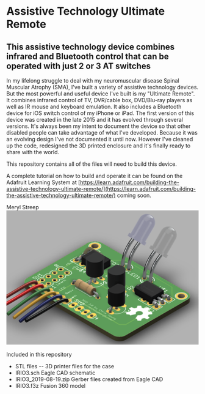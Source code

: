 # Assistive Technology Ultimate Remote
## This assistive technology device combines infrared and Bluetooth control that can be operated with just 2 or 3 AT switches

In my lifelong struggle to deal with my neuromuscular disease Spinal Muscular Atrophy (SMA), I've built a variety of assistive technology devices. But the most powerful and useful device I've built is my "Ultimate Remote". It combines infrared control of TV, DVR/cable box, DVD/Blu-ray players as well as IR mouse and keyboard emulation. It also includes a Bluetooth device for iOS switch control of my iPhone or iPad. The first version of this device was created in the late 2015 and it has evolved through several versions. It's always been my intent to document the device so that other disabled people can take advantage of what I've developed. Because it was an evolving design I've not documented it until now. However I've cleaned up the code, redesigned the 3D printed enclosure and it's finally ready to share with the world.

This repository contains all of the files will need to build this device.

A complete tutorial on how to build and operate it can be found on the Adafruit Learning System at [https://learn.adafruit.com/building-the-assistive-technology-ultimate-remote/](https://learn.adafruit.com/building-the-assistive-technology-ultimate-remote/) coming soon.

Meryl Streep![rendered_image](https://github.com/cyborg5/IRIO3/blob/master/IR_rendered.png)

Included in this repository
 - STL files  -- 3D printer files for the case
 - IRIO3.sch Eagle CAD schematic
 - IRIO3_2019-08-19.zip Gerber files created from Eagle CAD
 - IRIO3.f3z Fusion 360 model
 
